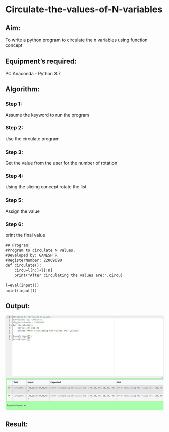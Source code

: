 # Circulate-the-values-of-N-variables
## Aim:
To write a python program to circulate the n variables using function concept
## Equipment’s required:
PC
Anaconda - Python 3.7
## Algorithm: 
### Step 1:
 Assume the keyword to run the program
### Step 2: 
Use the circulate program
### Step 3: 
Get the value from the user for the number of rotation
### Step 4: 
Using the slicing concept rotate the list

### Step 5: 
Assign the value
### Step 6: 
print the final value
```
## Program:
#Program to circulate N values.
#Developed by: GANESH R
#RegisterNumber: 22009090 
def circulate():
    circu=l[n:]+l[:n]
    print("After circulating the values are:",circu)

l=eval(input())
n=int(input())
```
## Output:
![output](./Circulate%20N%20variable.jpeg)

## Result:
